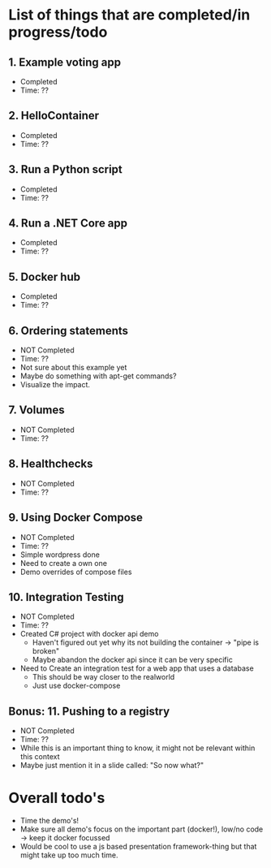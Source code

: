 # List of things that are completed/in progress/todo

## 1. Example voting app
- Completed
- Time: ??

## 2. HelloContainer
- Completed
- Time: ??

## 3. Run a Python script
- Completed 
- Time: ??

## 4. Run a .NET Core app
- Completed
- Time: ??

## 5. Docker hub
- Completed
- Time: ??

## 6. Ordering statements
- NOT Completed
- Time: ??
- Not sure about this example yet
- Maybe do something with apt-get commands?
- Visualize the impact.

## 7. Volumes
- NOT Completed
- Time: ??

## 8. Healthchecks
- NOT Completed
- Time: ??

## 9. Using Docker Compose
- NOT Completed
- Time: ??
- Simple wordpress done
- Need to create a own one
- Demo overrides of compose files

## 10. Integration Testing
- NOT Completed
- Time: ??
- Created C# project with docker api demo
  - Haven't figured out yet why its not building the container -> "pipe is broken"
  - Maybe abandon the docker api since it can be very specific
- Need to Create an integration test for a web app that uses a database
  - This should be way closer to the realworld
  - Just use docker-compose

## Bonus: 11. Pushing to a registry
- NOT Completed
- Time: ??
- While this is an important thing to know, it might not be relevant within this context
- Maybe just mention it in a slide called: "So now what?"

# Overall todo's
- Time the demo's!
- Make sure all demo's focus on the important part (docker!), low/no code -> keep it docker focussed
- Would be cool to use a js based presentation framework-thing but that might take up too much time.